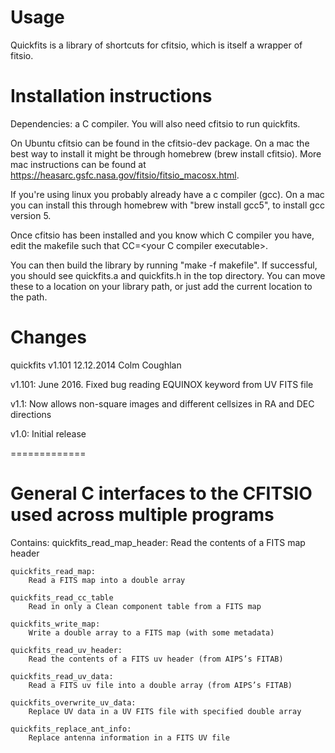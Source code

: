 # Usage

Quickfits is a library of shortcuts for cfitsio, which is itself a wrapper of fitsio.

# Installation instructions

Dependencies: a C compiler. You will also need cfitsio to run quickfits.

On Ubuntu cfitsio can be found in the cfitsio-dev package. On a mac the best way to install it might be through homebrew (brew install cfitsio). More mac instructions can be found at https://heasarc.gsfc.nasa.gov/fitsio/fitsio_macosx.html.

If you're using linux you probably already have a c compiler (gcc). On a mac you can install this through homebrew with "brew install gcc5", to install gcc version 5.

Once cfitsio has been installed and you know which C compiler you have, edit the makefile such that CC=\<your C compiler executable>.

You can then build the library by running "make -f makefile". If successful, you should see quickfits.a and quickfits.h in the top directory. You can move these to a location on your library path, or just add the current location to the path.

# Changes

quickfits v1.101
12.12.2014
Colm Coughlan

v1.101: June 2016. Fixed bug reading EQUINOX keyword from UV FITS file

v1.1: Now allows non-square images and different cellsizes in RA and DEC directions

v1.0: Initial release

=============

# General C interfaces to the CFITSIO used across multiple programs

Contains:
	quickfits_read_map_header:
		Read the contents of a FITS map header

	quickfits_read_map:
		Read a FITS map into a double array

	quickfits_read_cc_table
		Read in only a Clean component table from a FITS map

	quickfits_write_map:
		Write a double array to a FITS map (with some metadata)

	quickfits_read_uv_header:
		Read the contents of a FITS uv header (from AIPS’s FITAB)

	quickfits_read_uv_data:
		Read a FITS uv file into a double array (from AIPS’s FITAB)

	quickfits_overwrite_uv_data:
		Replace UV data in a UV FITS file with specified double array

	quickfits_replace_ant_info:
		Replace antenna information in a FITS UV file
